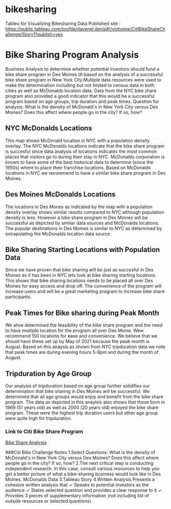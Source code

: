 # bikesharing
Tableu for Visualizing Bikesharing Data
Published site : https://public.tableau.com/profile/davenel.denis#!/vizhome/CitiBikeShareChallenge/Story1?publish=yes
# Bike Sharing Program Analysis
 Business Analysis to determine whether potential investors should fund a bike share program in Des Moines IA based on the analysis of a successful bike share program in New York City.Multiple data resources were used to make the determination including but not limited to census data in both cities as well as McDonalds location data. Data from the NYC bike share program also provided a good indicator that this would be a successful program based on age groups, trip duration and peak times. Question for analysis: What is the density of McDonald's in New York City versus Des Moines? Does this affect where people go in the city? If so, how?

## NYC McDonalds Locations
This map shows McDonald location in NYC with a population density overlay. The NYC McDonalds locations indicate that the bike share program is succesful since data analysis of locations indicates the most common places that visitors go to during their stay in NYC. McDonalds corporation is known to have some of the best historical data to determine (since the 1950s) where to place their franchise locations. Based on McDonalds locations in NYC we recommend to have a similar bike share program in Des Moines.
## Des Moines McDonalds Locations
The locations in Des Mones as indicated by the map with a population density overlay shows similar results compared to NYC although population density is less. However a bike share program in Des Moines will be successful as depicted by similar data sources and McDonalds locations. The popular destinations in Des Moines is similar to NYC as determined by extrapolating the McDonalds location data source.
## Bike Sharing Starting Locations with Population Data
Since we have proven that bike sharing will be just as succesful in Des Moines as it has been in NYC lets look at bike sharing starting locations. This shows that bike sharing locations needs to be placed all over Des Moines for easy access and drop off. The convenience of the program will increase users and will be a great marketing program to increase bike share participants.
## Peak Times for Bike sharing during Peak Month
We ahve determined the feasibility of the bike share program and the need to have multiple location for the program all over Des Moine. Wew recommend 150 locations for ease and convenience. We believe that we should have these set up by May of 2021 because the peak month is August. Based on this anaysis as shown from NYC tripduration data we note that peak times are during evening hours 5-8pm and during the month of August.
## Tripduration by Age Group
Our analysis of tripduration based on age group further solidifies our determination that bike sharing in Des Moines will be successful. We determined that all age groups would enjoy and benefit from the bike share program. The data as depicted in this anaylsis also shows that those born in 1969 (51 years old) as well as 2000 (20 years old) enjoyed the bike share program. These were the highest trip duration users but other age group were quite high for tripduration.

### Link to Citi Bike Share Program
[Bike Share Analysis](https://public.tableau.com/profile/davenel.denis#!/vizhome/CitiBikeShareChallenge/Story1?publish=yes)


###Citi Bike Challenge Notes
1.Select Questions: What is the density of McDonald's in New York City versus Des Moines? Does this affect where people go in the city? If so, how?
2.The next critical step is conducting independent research. In this case, consult various resources to help you get a better picture of what a bike-sharing business would look like in Des Moines. McDonalds Data
3.Tableau Story
4.Written Analysis Presents a cohesive written
analysis that
✓ Speaks to potential investors as
the audience
✓ States selected question and
provides a clear response to it
✓ Provides 3 pieces of
supplementary information (not
including list of outside resources or
selected questions)
